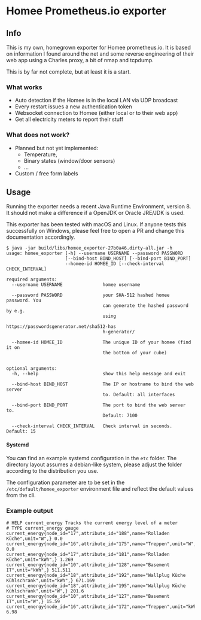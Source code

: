 # Homee Prometheus.io exporter

## Info
This is my own, homegrown exporter for Homee prometheus.io.
It is based on information I found around the net and some reverse
engineering of their web app using a Charles proxy, a bit of nmap and
tcpdump.

This is by far not complete, but at least it is a start.

### What works

* Auto detection if the Homee is in the local LAN via UDP broadcast
* Every restart issues a new authentication token
* Websocket connection to Homee (either local or to their web app)
* Get all electricity meters to report their stuff

### What does not work?
* Planned but not yet implemented:
    * Temperature,
    * Binary states (window/door sensors)
    * ...
* Custom / free form labels

## Usage

Running the exporter needs a recent Java Runtime Environment, version 8.
It should not make a difference if a OpenJDK or Oracle JRE/JDK is used.

This exporter has been tested with macOS and Linux. If anyone tests this
successfully on Windows, please feel free to open a PR and change this
documentation accordingly.

```
$ java -jar build/libs/homee_exporter-27b0a46.dirty-all.jar -h
usage: homee_exporter [-h] --username USERNAME --password PASSWORD
                      [--bind-host BIND_HOST] [--bind-port BIND_PORT]
                      --homee-id HOMEE_ID [--check-interval CHECK_INTERVAL]

required arguments:
  --username USERNAME               homee username

  --password PASSWORD               your SHA-512 hashed homee password. You
                                    can generate the hashed password by e.g.
                                    using
                                    https://passwordsgenerator.net/sha512-has
                                    h-generator/

  --homee-id HOMEE_ID               The unique ID of your homee (find it on
                                    the bottom of your cube)


optional arguments:
  -h, --help                        show this help message and exit

  --bind-host BIND_HOST             The IP or hostname to bind the web server
                                    to. Default: all interfaces

  --bind-port BIND_PORT             The port to bind the web server to.
                                    Default: 7100

  --check-interval CHECK_INTERVAL   Check interval in seconds. Default: 15
```

#### Systemd

You can find an example systemd configuration in the `etc` folder.
The directory layout assumes a debian-like system, please adjust the
folder according to the distribution you use.

The configuration parameter are to be set in the `/etc/default/homee_exporter`
environment file and reflect the default values from the cli.

### Example output
```
# HELP current_energy Tracks the current energy level of a meter
# TYPE current_energy gauge
current_energy{node_id="17",attribute_id="188",name="Rolladen Küche",unit="W",} 0.0
current_energy{node_id="16",attribute_id="175",name="Treppen",unit="W",} 0.0
current_energy{node_id="17",attribute_id="181",name="Rolladen Küche",unit="kWh",} 1.269
current_energy{node_id="10",attribute_id="128",name="Basement IT",unit="kWh",} 511.511
current_energy{node_id="18",attribute_id="192",name="Wallplug Küche Kühlschrank",unit="kWh",} 671.169
current_energy{node_id="18",attribute_id="195",name="Wallplug Küche Kühlschrank",unit="W",} 201.6
current_energy{node_id="10",attribute_id="127",name="Basement IT",unit="W",} 15.59
current_energy{node_id="16",attribute_id="172",name="Treppen",unit="kWh",} 6.98
```